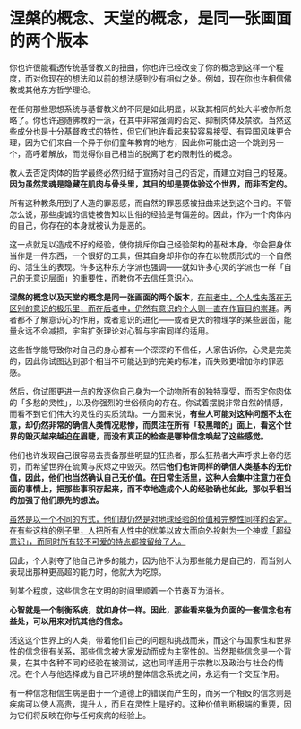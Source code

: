 # 涅槃的概念、天堂的概念，是同一张画面的两个版本

你也许很能看透传统基督教义的扭曲，你也许已经改变了你的概念到这样一个程度，而对你现在的想法和以前的想法感到少有相似之处。例如，现在你也许相信佛教或其他东方哲学理论。

在任何那些思想系统与基督教义的不同是如此明显，以致其相同的处大半被你所忽略了。你也许追随佛教的一派，在其中非常强调的否定、抑制肉体及禁欲。当然这些成分也是十分基督教式的特性，但它们也许看起来较容易接受、有异国风味更合理，因为它们来自一个异于你们童年教育的地方，因此你可能由这一个跳到另一个，高呼着解放，而觉得你自己相当的脱离了老的限制性的概念。

教人去否定肉体的哲学最终必然归结于宣扬对自己的否定，而建立对自己的轻蔑。**因为虽然灵魂是隐藏在肌肉与骨头里，其目的却是要体验这个世界，而非否定的。**

所有这种教条用到了人造的罪恶感，而自然的罪恶感被扭曲来达到这个目的。不管怎么说，那些虔诚的信徒被告知以世俗的经验是有偏差的。因此，作为一个肉体内的自己，你存在的本身就被认为是恶的。

这一点就足以造成不好的经验，使你排斥你自己经验架构的基础本身。你会把身体当作是一件东西，一个很好的工具，但其自身却非你的存在以物质形式的一个自然的、活生生的表现。许多这种东方学派也强调——就如许多心灵的学派也一样「自己的无意识层面」的重要性，而教你不去信任意识心。

**涅槃的概念以及天堂的概念是同一张画面的两个版本**，<u>在前者中，个人性失落在无区别的意识的极乐里，而在后者中，仍然有意识的个人则一直在作盲目的崇拜</u>。两者都不了解意识心的作用，或者意识的进化——或者更大的物理学的某些层面，能量永远不会减损，宇宙扩张理论对心智与宇宙同样的适用。

这些哲学能导致你对自己的身心都有一个深深的不信任，人家告诉你，心灵是完美的，因此你试图达到那个相当不可能达到的完美的标准，而失败更增加你的罪恶感。

然后，你试图更进一点的放逐你自己身为一个动物所有的独特享受，而否定你肉体的「多愁的灵性」，以及你强烈的世俗倾向的存在。你试着摆脱非常自然的情感，而看不到它们伟大的灵性的实质流动。一方面来说，**有些人可能对这种问题不太在意，却仍然非常的确信人类情况悲惨，而贯注在所有「较黑暗的」面上，看这个世界的毁灭越来越迫在眉睫，而没有真正的检查是哪种信念唤起了这些感觉。**

他们也许发现自己很容易去责备那些明显的狂热者，那么狂热者大声呼求上帝的惩罚，而希望世界在硫黄与灰烬之中毁灭。然后**他们也许同样的确信人类基本的无价值，因此，他们也当然确认自己无价值。在日常生活里，这种人会集中注意力在负面的事情上，把那些事积存起来，而不幸地造成个人的经验确也如此，那似乎相当的加强了他们原先的想法。**

<u>虽然是以一个不同的方式，他们却仍然是对地球经验的价值和完整性同样的否定。在有些这样的例子里，人把所有人性中的优美以放大而向外投射为一个神或「超级意识」，而同时所有较不可爱的特点都被留给了人。</u>

因此，个人剥夺了他自己许多的能力，因为他不认为那些能力是自己的，而当别人表现出那种更高超的能力时，他就大为吃惊。

到某个程度，这些信念在文明的时间里顺着一个节奏互为消长。

**心智就是一个制衡系统，就如身体一样。因此，那些看来极为负面的一套信念也有益处，可以用来对抗其他的信念。**

活这这个世界上的人类，带着他们自己的问题和挑战而来，而这个与国家性和世界性的信念很有关系，那些信念被大家发动而成为主宰性的。当然那些信念是一个背景，在其中各种不同的经验在被测试，这也同样适用于宗教以及政治与社会的情况。在个人与他选择成为自己环境的整体信念系统之间，永远有一个交互作用。

有一种信念相信生病是由于一个道德上的错误而产生的，而另一个相反的信念则是疾病可以使人高贵，提升人，而且在灵性上是好的。这种价值判断极端的重要，因为它们将反映在你与任何疾病的经验上。